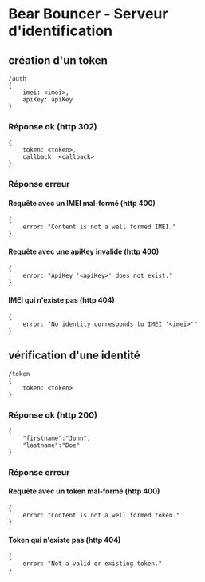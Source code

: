 # Bear Bouncer - Serveur d'identification



## création d'un token

```
/auth
{
	imei: <imei>,
	apiKey: apiKey
}
```

### Réponse ok (http 302)
```
{
	token: <token>,
	callback: <callback>
}
```

### Réponse erreur

#### Requête avec un IMEI mal-formé (http 400)
```
{
	error: "Content is not a well formed IMEI."
}
```

#### Requête avec une apiKey invalide (http 400)
```
{
	error: "ApiKey '<apiKey>' does not exist."
}
```

#### IMEI qui n'existe pas (http 404)
```
{
	error: "No identity corresponds to IMEI '<imei>'"
}
```




## vérification d'une identité

```
/token
{
	token: <token>
}
```

### Réponse ok (http 200)
```
{
	"firstname":"John",
	"lastname":"Doe"
}
```

### Réponse erreur

#### Requête avec un token mal-formé (http 400)
```
{
	error: "Content is not a well formed token."
}
```

#### Token qui n'existe pas (http 404)
```
{
	error: "Not a valid or existing token."
}
```

